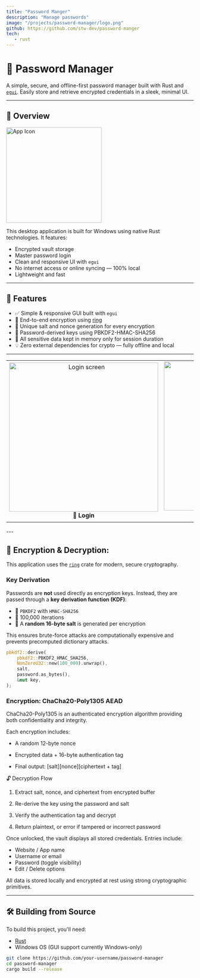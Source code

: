 ```yaml
---
title: "Password Manger"
description: "Manage passwords"
image: "/projects/password-manager/logo.png"
github: https://github.com/stw-dev/password-manger
tech:
   - rust
---
```


# 🔐 Password Manager

A simple, secure, and offline-first password manager built with Rust and [`egui`](https://github.com/emilk/egui). Easily store and retrieve encrypted credentials in a sleek, minimal UI.

---

## 🧭 Overview

<img src="/projects/password-manager/logo.png" alt="App Icon" width="256" height="256" />

This desktop application is built for Windows using native Rust technologies. It features:

- Encrypted vault storage
- Master password login
- Clean and responsive UI with `egui`
- No internet access or online syncing — 100% local
- Lightweight and fast

---

## 🔧 Features

- ✅ Simple & responsive GUI built with `egui`
- 🔐 End-to-end encryption using [ring](https://github.com/briansmith/ring)
- 🧂 Unique salt and nonce generation for every encryption
- 🔑 Password-derived keys using PBKDF2-HMAC-SHA256
- 🧠 All sensitive data kept in memory only for session duration
- 💡 Zero external dependencies for crypto — fully offline and local

---

<table> 
    <tr> 
        <td align="center"> 
            <img src="/projects/password-manager/login.png" alt="Login screen" width="400"/> 
            <br/>🔑 <strong>Login</strong> 
        </td> 
        <td align="center">
            <img src="/projects/password-manager/entries.png" alt="Vault entries" width="400"/> 
            <br/>🗂️ <strong>Vault Entries</strong> 
        </td>
    </tr> 
</table>
---

## 🔐 Encryption & Decryption:

This application uses the [`ring`](https://docs.rs/ring/) crate for modern, secure cryptography.

### Key Derivation
Passwords are **not** used directly as encryption keys. Instead, they are passed through a **key derivation function (KDF)**:

- 🔁 `PBKDF2` with `HMAC-SHA256`
- 🔢 100,000 iterations
- 🧂 A **random 16-byte salt** is generated per encryption

This ensures brute-force attacks are computationally expensive and prevents precomputed dictionary attacks.

```rust
pbkdf2::derive(
    pbkdf2::PBKDF2_HMAC_SHA256,
    NonZeroU32::new(100_000).unwrap(),
    salt,
    password.as_bytes(),
    &mut key,
);
```

### Encryption: ChaCha20-Poly1305 AEAD
ChaCha20-Poly1305 is an authenticated encryption algorithm providing both confidentiality and integrity.

Each encryption includes:

- A random 12-byte nonce

- Encrypted data + 16-byte authentication tag

- Final output: [salt][nonce][ciphertext + tag]

🔓 Decryption Flow
1. Extract salt, nonce, and ciphertext from encrypted buffer

2. Re-derive the key using the password and salt

3. Verify the authentication tag and decrypt

4. Return plaintext, or error if tampered or incorrect password

Once unlocked, the vault displays all stored credentials. Entries include:

- Website / App name
- Username or email
- Password (toggle visibility)
- Edit / Delete options

All data is stored locally and encrypted at rest using strong cryptographic primitives.

---

## 🛠️ Building from Source

To build this project, you'll need:

- [Rust](https://www.rust-lang.org/tools/install)
- Windows OS (GUI support currently Windows-only)

```bash
git clone https://github.com/your-username/password-manager
cd password-manager
cargo build --release
